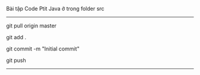 Bài tập Code Ptit Java ở trong folder src
_________________________________
git pull origin master

git add .          

git commit -m "Initial commit"  

git push                        
_________________________________
